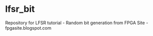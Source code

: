 # lfsr_bit
Repository for LFSR tutorial - Random bit generation
from FPGA Site - fpgasite.blogspot.com 
